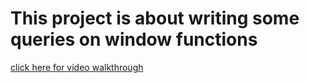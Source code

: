 # This project is about writing some queries on window functions

<a href="https://www.youtube.com/watch?v=SYeYmt71CtY">click here for video walkthrough</a>


